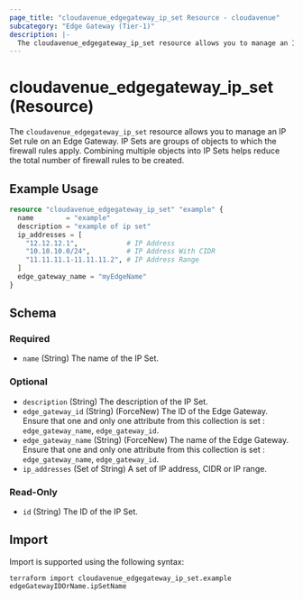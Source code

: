```yaml
---
page_title: "cloudavenue_edgegateway_ip_set Resource - cloudavenue"
subcategory: "Edge Gateway (Tier-1)"
description: |-
  The cloudavenue_edgegateway_ip_set resource allows you to manage an IP Set rule on an Edge Gateway. IP Sets are groups of objects to which the firewall rules apply. Combining multiple objects into IP Sets helps reduce the total number of firewall rules to be created.
---
```


# cloudavenue_edgegateway_ip_set (Resource)

The `cloudavenue_edgegateway_ip_set` resource allows you to manage an IP Set rule on an Edge Gateway. IP Sets are groups of objects to which the firewall rules apply. Combining multiple objects into IP Sets helps reduce the total number of firewall rules to be created.

## Example Usage

```terraform
resource "cloudavenue_edgegateway_ip_set" "example" {
  name        = "example"
  description = "example of ip set"
  ip_addresses = [
    "12.12.12.1",            # IP Address
    "10.10.10.0/24",         # IP Address With CIDR
    "11.11.11.1-11.11.11.2", # IP Address Range
  ]
  edge_gateway_name = "myEdgeName"
}
```

<!-- schema generated by tfplugindocs -->
## Schema

### Required

- `name` (String) The name of the IP Set.

### Optional

- `description` (String) The description of the IP Set.
- `edge_gateway_id` (String) (ForceNew) The ID of the Edge Gateway. Ensure that one and only one attribute from this collection is set : `edge_gateway_name`, `edge_gateway_id`.
- `edge_gateway_name` (String) (ForceNew) The name of the Edge Gateway. Ensure that one and only one attribute from this collection is set : `edge_gateway_name`, `edge_gateway_id`.
- `ip_addresses` (Set of String) A set of IP address, CIDR or IP range.

### Read-Only

- `id` (String) The ID of the IP Set.

## Import

Import is supported using the following syntax:
```shell
terraform import cloudavenue_edgegateway_ip_set.example edgeGatewayIDOrName.ipSetName
```